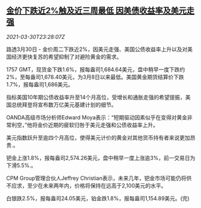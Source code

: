 <!--1617147062000-->
[金价下跌近2%触及近三周最低 因美债收益率及美元走强](https://cn.reuters.com/article/precious-metals-0330-tues-idCNKBS2BM3EE)
------

<div><i>2021-03-30T23:28:07Z</i></div><p>路透3月30日 - 金价周二下跌近2%，因美元走强、美国公债收益率上升以及对美国经济更快复苏的希望抑制了对避险黄金的需求。</p><p>1757 GMT，现货金下跌1.6%，报每盎司1,684.64美元，盘中稍早一度下跌约2%，至每盎司1,678.40美元，为3月8日以来最低。美国黄金期货结算价下跌1.7%，报每盎司1,686美元。</p><p>指标美国10年期公债收益率升至14个月高位，受增长和通胀走强的希望提振，美国总统拜登将宣布数万亿美元基建计划的细节。</p><p>OANDA高级市场分析师Edward Moya表示：“短期驱动因素似乎在变得对黄金非常利空，”他将金价近期的疲软归咎于美元走强和公债收益率上升。</p><p>美元指数跃升至逾四个月高位，使得美元计价的黄金对其他货币持有者来说更加昂贵.。</p><p>钯金上涨1.8%，报每盎司2,574.26美元，盘中稍早一度上涨逾3%，前一交易日为下滑5.5%.。</p><p>CPM Group管理合伙人Jeffrey Christian表示，未来几年，钯金市场可能仍将供不应求，至少在未来两年内，价格将保持在远高于2,100美元的水平。</p><p>白银跌2.5%，报每盎司24.05美元，铂金跌1.8%，报每盎司1,154.89美元。(完)</p>
